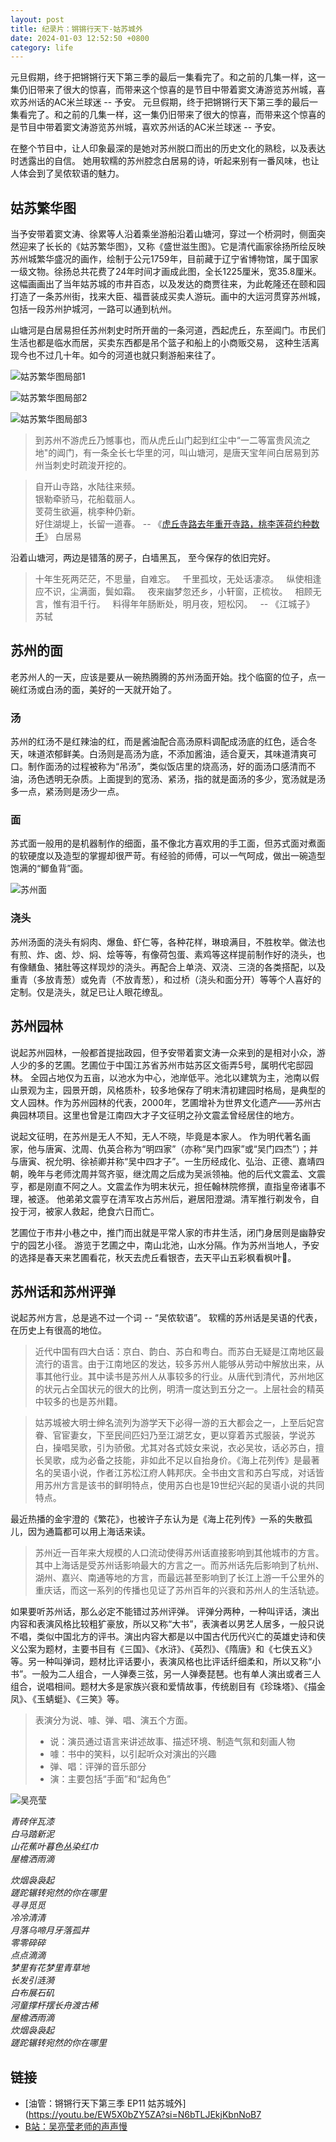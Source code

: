 ```yaml
---
layout: post
title: 纪录片：锵锵行天下-姑苏城外
date: 2024-01-03 12:52:50 +0800
category: life
---
```

元旦假期，终于把锵锵行天下第三季的最后一集看完了。和之前的几集一样，这一集仍旧带来了很大的惊喜，而带来这个惊喜的是节目中带着窦文涛游览苏州城，喜欢苏州话的AC米兰球迷 -- 予安。 
元旦假期，终于把锵锵行天下第三季的最后一集看完了。和之前的几集一样，这一集仍旧带来了很大的惊喜，而带来这个惊喜的是节目中带着窦文涛游览苏州城，喜欢苏州话的AC米兰球迷 -- 予安。 

在整个节目中，让人印象最深的是她对苏州脱口而出的历史文化的熟稔，以及表达时透露出的自信。 她用软糯的苏州腔念白居易的诗，听起来别有一番风味，也让人体会到了吴侬软语的魅力。

## 姑苏繁华图

当予安带着窦文涛、徐累等人沿着乘坐游船沿着山塘河，穿过一个桥洞时，侧面突然迎来了长长的《姑苏繁华图》，又称《盛世滋生图》。它是清代画家徐扬所绘反映苏州城繁华盛况的画作，绘制于公元1759年，目前藏于辽宁省博物馆，属于国家一级文物。徐扬总共花费了24年时间才画成此图，全长1225厘米，宽35.8厘米。
这幅画画出了当年姑苏城的市井百态，以及发达的商贾往来，为此乾隆还在颐和园打造了一条苏州街，找来大臣、福晋装成买卖人游玩。画中的大运河贯穿苏州城，包括一段苏州护城河，一路可以通到杭州。

山塘河是白居易担任苏州刺史时所开凿的一条河道，西起虎丘，东至阊门。市民们生活也都是临水而居，买卖东西都是吊个篮子和船上的小商贩交易， 这种生活离现今也不过几十年。如今的河道也就只剩游船来往了。 

![姑苏繁华图局部1](https://d.ifengimg.com/w1080_h810_q90_webp/x0.ifengimg.com/res/2021/1AE743CC2B1E9C2C5898597A469C1E60E260DCAE_size165_w1080_h810.jpeg)



![姑苏繁华图局部2](https://d.ifengimg.com/w1080_h810_q90_webp/x0.ifengimg.com/res/2021/CEF1B22103646B89AF4D196FABAE9C6FEC3E8424_size196_w1080_h810.jpeg)


![姑苏繁华图局部3](https://d.ifengimg.com/w1080_h810_q90_webp/x0.ifengimg.com/res/2021/561B31D55B67D12C6EF6584331B7207AD8672781_size175_w1080_h810.jpeg)

> 到苏州不游虎丘乃憾事也，而从虎丘山门起到红尘中“一二等富贵风流之地"的阊门，有一条全长七华里的河，叫山塘河，是唐天宝年间白居易到苏州当刺史时疏浚开挖的。

> 自开山寺路，水陆往来频。  
> 银勒牵骄马，花船载丽人。  
> 芰荷生欲遍，桃李种仍新。  
> 好住湖堤上，长留一道春。
>   -- 《[虎丘寺路去年重开寺路，桃李莲荷约种数千](https://mshici.txcx.com/gushi-0qez.html)》 白居易

沿着山塘河，两边是错落的房子，白墙黑瓦， 至今保存的依旧完好。 

>十年生死两茫茫，不思量，自难忘。
  千里孤坟，无处话凄凉。
  纵使相逢应不识，尘满面，鬓如霜。
  夜来幽梦忽还乡，小轩窗，正梳妆。
  相顾无言，惟有泪千行。
  料得年年肠断处，明月夜，短松冈。
    -- 《江城子》 苏轼


## 苏州的面

老苏州人的一天，应该是要从一碗热腾腾的苏州汤面开始。找个临窗的位子，点一碗红汤或白汤的面，美好的一天就开始了。

### 汤

苏州的红汤不是红辣油的红，而是酱油配合高汤原料调配成汤底的红色，适合冬天，味道浓郁鲜美。白汤则是高汤为底，不添加酱油，适合夏天，其味道清爽可口。制作面汤的过程被称为“吊汤”，类似饭店里的烧高汤，好的面汤口感清而不油，汤色透明无杂质。上面提到的宽汤、紧汤，指的就是面汤的多少，宽汤就是汤多一点，紧汤则是汤少一点。

### 面

苏式面一般用的是机器制作的细面，虽不像北方喜欢用的手工面，但苏式面对煮面的软硬度以及造型的掌握却很严苛。有经验的师傅，可以一气呵成，做出一碗造型饱满的“鲫鱼背”面。

![苏州面](http://zdimg.lifeweek.com.cn/bg/20210702/1625240400695tjfmi.JPG!detail)

### 浇头

苏州汤面的浇头有焖肉、爆鱼、虾仁等，各种花样，琳琅满目，不胜枚举。做法也有煎、炸、卤、炒、焖、烩等等，有像荷包蛋、素鸡等这样提前制作好的浇头，也有像鳝鱼、猪肚等这样现炒的浇头。再配合上单浇、双浇、三浇的各类搭配，以及重青（多放青葱）或免青（不放青葱），和过桥（浇头和面分开）等等个人喜好的定制。仅是浇头，就足已让人眼花缭乱。


## 苏州园林

说起苏州园林，一般都首提拙政园，但予安带着窦文涛一众来到的是相对小众，游人少的多的艺圃。艺圃位于中国江苏省苏州市姑苏区文衙弄5号，属明代宅邸园林。 全园占地仅为五亩，以池水为中心，池岸低平。池北以建筑为主，池南以假山景观为主，园景开朗，风格质朴，较多地保存了明末清初建园时格局，是典型的文人园林。作为苏州园林的代表，2000年，艺圃增补为世界文化遗产——苏州古典园林项目。这里也曾是江南四大才子文征明之孙文震孟曾经居住的地方。

说起文征明，在苏州是无人不知，无人不晓，毕竟是本家人。 作为明代著名画家，他与唐寅、沈周、仇英合称为“明四家”（亦称“吴门四家”或“吴门四杰”）；并与唐寅、祝允明、徐祯卿并称“吴中四才子”。一生历经成化、弘治、正德、嘉靖四朝，晚年与老师沈周并驾齐驱，继沈周之后成为吴派领袖。他的后代文震孟、文震亨，都是刚直不阿之人。文震孟作为明末状元，担任翰林院修撰，直指皇帝诸事不理，被逐。 他弟弟文震亨在清军攻占苏州后，避居阳澄湖。清军推行剃发令，自投于河，被家人救起，绝食六日而亡。

艺圃位于市井小巷之中，推门而出就是平常人家的市井生活，闭门身居则是幽静安宁的园艺小径。 游览于艺圃之中，南山北池，山水分隔。作为苏州当地人，予安的选择是春天来艺圃看花，秋天去虎丘看银杏，去天平山五彩枫看枫叶🍁。


## 苏州话和苏州评弹

说起苏州方言，总是逃不过一个词 -- “吴侬软语”。 软糯的苏州话是吴语的代表，在历史上有很高的地位。

> 近代中国有四大白话：京白、韵白、苏白和粤白。而苏白无疑是江南地区最流行的语言。由于江南地区的发达，较多苏州人能够从劳动中解放出来，从事其他行业。其中读书是苏州人从事较多的行业。从唐代到清代，苏州地区的状元占全国状元的很大的比例，明清一度达到五分之一。上层社会的精英中较多的也是苏州籍。

>姑苏城被大明士绅名流列为游学天下必得一游的五大都会之一，上至后妃宫眷、官宦妻女，下至民间匹妇乃至江湖艺女，更以穿着苏式服装，学说苏白，操唱吴歌，引为骄傲。尤其对各式妓女来说，衣必吴妆，话必苏白，擅长吴歌，成为必备之技能，非如此不足以自抬身价。《海上花列传》是最著名的吴语小说，作者江苏松江府人韩邦庆。全书由文言和苏白写成，对话皆用苏州方言是该书的鲜明特点，使用苏白也是19世纪兴起的吴语小说的共同特点。

最近热播的金宇澄的《繁花》，也被许子东认为是《海上花列传》一系的失散孤儿，因为通篇都可以用上海话来读。 

>苏州近一百年来大规模的人口流动使得苏州话直接影响到其他城市的方言。其中上海话是受苏州话影响最大的方言之一。而苏州话先后影响到了杭州、湖州、嘉兴、南通等地的方言，而最远甚至影响到了长江上游一千公里外的重庆话，而这一系列的传播也见证了苏州百年的兴衰和苏州人的生活轨迹。

如果要听苏州话，那么必定不能错过苏州评弹。 评弹分两种，一种叫评话，演出内容和表演风格比较粗犷豪放，所以又称“大书”，表演者以男艺人居多，一般只说不唱，类似中国北方的评书。演出内容大都是以中国古代历代兴亡的英雄史诗和侠义公案为题材，主要书目有《三国》、《水浒》、《英烈》、《隋唐》和《七侠五义》等。另一种叫弹词，题材比评话要小，表演风格也比评话纤细柔和，所以又称“小书”。一般为二人组合，一人弹奏三弦，另一人弹奏琵琶。也有单人演出或者三人组合，说唱相间。题材大多是家族兴衰和爱情故事，传统剧目有《珍珠塔》、《描金凤》、《玉蜻蜓》、《三笑》等。

> 表演分为说、噱、弹、唱、演五个方面。
> - 说：演员通过语言来讲述故事、描述环境、制造气氛和刻画人物
> - 噱：书中的笑料，以引起听众对演出的兴趣
> - 弹、唱：评弹的音乐部分
> - 演：主要包括“手面”和“起角色”


![吴亮莹](https://i0.hdslb.com/bfs/archive/16866ceccdc8b10b53b92defee8707520908a072.jpg)

*青砖伴瓦漆  
白马踏新泥  
山花蕉叶暮色丛染红巾  
屋檐洒雨滴*
  
*炊烟袅袅起  
蹉跎辗转宛然的你在哪里  
寻寻觅觅  
冷冷清清  
月落乌啼月牙落孤井  
零零碎碎  
点点滴滴  
梦里有花梦里青草地  
长发引涟漪  
白布展石矶  
河童撑杆摆长舟渡古稀  
屋檐洒雨滴  
炊烟袅袅起  
蹉跎辗转宛然的你在哪里*


## 链接

- [油管：锵锵行天下第三季 EP11 姑苏城外](https://youtu.be/EW5X0bZY5ZA?si=N6bTLJEkjKbnNoB7
- [B站：吴亮莹老师的声声慢](https://www.bilibili.com/video/BV1aW4y1U71R?share_source=copy_web)
